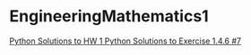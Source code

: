 # EngineeringMathematics1



<a href = "https://colab.research.google.com/drive/1l9vApBmoI5nvCAkwU7kA1BjVaaLuPsws?usp=sharing"> Python Solutions to HW 1 </a>
<a href = "https://colab.research.google.com/drive/1u-MnLgnqOv-YGaCKNpYrcOHM1vM3trE0?usp=sharing"> Python Solutions to Exercise 1.4.6 #7 </a>
